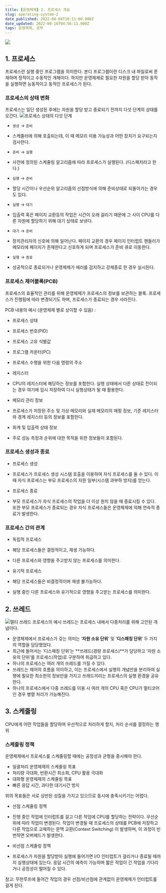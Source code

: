 ```yaml
---
title: [운영체제] 2. 프로세스 개요
slug: operating-system-2
date_published: 2022-08-04T10:11:00.000Z
date_updated: 2022-08-16T04:56:11.000Z
tags: 운영체제, 공부
---
```


![](https://blog.kakaocdn.net/dn/Kq0s9/btrEE0Be44p/gXmmKTuSVFckPUIvMyNTKk/img.png)
## 1. 프로세스

프로세스란 실행 중인 프로그램을 의미한다. 본디 프로그램이란 디스크 내 파일로써 존재하며 정적이고 수동적인 개체이다. 하지만 운영체제로 필요한 자원을 할당 받아 동작을 실행하면 능동적이고 동적인 프로세스가 된다.

### 프로세스의 상태 변화

프로세스는 일단 생성된 후에는 자원을 할당 받고 종료되기 전까지 다섯 단계의 상태를 오간다.
![](https://blog.kakaocdn.net/dn/bcRQba/btryP8J34e0/jPaODGNKNukOOWlVXOuK6k/img.png)프로세스 상태의 다섯 단계
- `생성` → `준비`
- 스케줄러에 의해 호출되는데, 이 때 메모리 이용 가능성과 어떤 장치가 요구되는지 검사한다.

- `준비` → `실행`
- 사전에 정의된 스케줄링 알고리즘에 따라 프로세스가 실행된다. (디스패치라고 한다.)

- `실행` → `준비`
- 할당 시간이나 우선순위 알고리즘의 선점방식에 의해 준비상태로 되돌아가는 경우도 있다.

- `실행` → `대기`
- 입출력 혹은 페이지 교환등의 작업은 시간이 오래 걸리기 때문에 그 사이 CPU를 다른 자원에 할당하기 위해 대기 상태로 보낸다.

- `대기` → `준비`
- 장치관리자의 신호에 의해 일어난다. 페이지 교환의 경우 페이지 인터럽트 핸들러가 메모리에 페이지가 존재한다고 신호하게 되며 프로세스가 준비 큐로 이동한다.

- `실행` → `종료`
- 성공적으로 종료되거나 운영체제가 에러를 감지하고 강제종료 한 경우 실시된다.

### 프로세스 제어블록(PCB)

프로세스의 효율적인 관리를 위해 운영체제가 프로세스의 정보를 보관하는 블록. 프로세스가 진행됨에 따라 변경되기도 하며, 프로세스가 종료되는 경우 사라진다.

PCB 내용의 예시 (운영체제 별로 상이할 수 있음) :

- 프로세스 상태
- 프로세스 번호(PID)
- 프로세스 고유 식별값
- 프로그램 카운터(PC)
- 프로세스 수행을 위한 다음 명령의 주소
- 레지스터

- CPU의 레지스터에 해당하는 정보를 포함한다. 실행 상태에서 다른 상태로 전이되는 경우 여기에 임시 저장하여 다시 실행상태가 될 때 활용한다.

- 메모리 관리 정보

- 프로세스가 저장된 주소 및 가상 메모리와 실제 메모리의 매핑 정보, 기준 레지스터와 경계 레지스터 등의 정보를 포함한다.

- 회계 및 입출력 상태 정보

- 주로 성능 측정과 순위에 대한 목적을 위한 정보들이 포함된다.

### 프로세스 생성과 종료

- 프로세스 생성

- 프로세스가 프로세스 생성 시스템 호출을 이용하여 자식 프로세스를 둘 수 있다. 이때 자식 프로세스는 부모 프로세스의 자원 일부(시스템 과부하 방지)를 얻는다.

- 프로세스 종료

- 부모 프로세스가 자식 프로세스의 작업을 더 이상 원치 않을 때 종료시킬 수 있다. 또한 부모 프로세스가 종료되는 경우 자식 프로세스들은 운영체제에 의해 연속적 종료가 발생한다.

### 프로세스 간의 관계

- 독립적 프로세스

- 해당 프로세스들은 결정적이고, 재생 가능하다.
- 다른 프로세스와 영향을 주고받지 않는 프로세스를 의미한다.

- 유기적 프로세스

- 해당 프로세스들은 비결정적이며 재생 불가능하다.
- 실행 중인 다른 프로세스와 유기적으로 영향을 주고받는 프로세스를 의미한다.

## 2. 쓰레드
![](https://blog.kakaocdn.net/dn/rLlJ7/btrENH70g8A/DC13e94XwO5uUW88ED8AwK/img.png)멀티 쓰레드 프로세스의 예시
쓰레드는 프로세스 내에서 다중처리를 위해 고안된 개념이다.

- 운영체제에서 프로세스가 갖는 의미는 ‘**자원 소유 단위**’ 및 ‘**디스패칭 단위**’ 두 가지의 역할을 담당했었다.
- 최근에 들어서는 ‘디스패칭 단위’는 **쓰레드(경량 프로세스)**가 담당하고 ‘자원 소유의 단위’를 프로세스(작업)로 구분하여 취급하고 있다.
- 하나의 프로세스는 여러 개의 쓰레드를 가질 수 있다.
- 쓰레드는 제어의 흐름을 의미하고, 이는 프로세스에서 실행의 개념만을 분리하여 실행에 필요한 최소한의 정보만을 가지고 쓰레드끼리는 프로세스의 실행 환경을 공유한다.
- 하나의 프로세스에서 다중 쓰레드를 이용 시 여러 개의 CPU 혹은 CPU가 멀티코어인 경우 병렬 처리가 가능해진다.

## 3. 스케줄링

CPU에게 어떤 작업들을 할당하여 우선적으로 처리하게 할지, 처리 순서를 결정하는 행위

### 스케줄링 정책

운영체제에서 프로세스를 스케줄링할 때에는 공정성과 균형을 중시해야 한다.

- 일괄처리 운영체제의 스케줄링 목표
- 처리량 극대화, 반환시간 최소화, CPU 활용 극대화
- 대화형 운영체제의 스케줄링 목표
- 빠른 응답 시간, 과다한 대기시간 방지

위의 목표들은 서로 상반된 성질을 가지고 있으므로 동시에 충족시키기는 어렵다.

- 선점 스케줄링 정책

- 진행 중인 작업에 인터럽트를 걸고 다른 작업에 CPU를 할당하는 전략이다. 우선순위에 따라 작업이 변경된다. 작업이 변경될 때 프로세스의 상태를 PCB에 저장하고 다른 작업으로 교체하는 문맥 교환(Context Switching) 이 발생하며, 이 과정이 빈번하면 오버헤드가 발생한다.

- 비선점 스케줄링 정책

- 프로세스가 자원을 할당받아 실행에 들어가면 I/O 인터럽트가 걸리거나 종료될 때까지 실행상태에 있는다. 응답 시간의 예측이 가능하며 짧은 작업이 긴 작업을 기다리거나 공정성이 떨어질 수 있다.

참고: 무한루프에 들어간 작업의 경우 선점/비선점에 관계없이 운영체제가 인터럽트를 걸게 된다.
